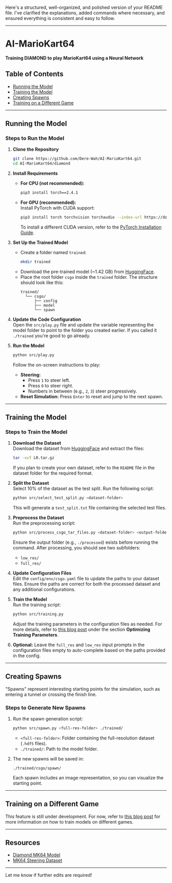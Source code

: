 Here's a structured, well-organized, and polished version of your README file. I've clarified the explanations, added commands where necessary, and ensured everything is consistent and easy to follow.

---

# AI-MarioKart64

**Training DIAMOND to play MarioKart64 using a Neural Network**

## Table of Contents
- [Running the Model](#running-the-model)
- [Training the Model](#training-the-model)
- [Creating Spawns](#creating-spawns)
- [Training on a Different Game](#training-on-a-different-game)

---

## Running the Model

### Steps to Run the Model

1. **Clone the Repository**  
   ```bash
   git clone https://github.com/Dere-Wah/AI-MarioKart64.git
   cd AI-MarioKart64/diamond
   ```

2. **Install Requirements**  
   - **For CPU (not recommended):**  
     ```bash
     pip3 install torch==2.4.1
     ```
   - **For GPU (recommended):**  
     Install PyTorch with CUDA support:  
     ```bash
     pip3 install torch torchvision torchaudio --index-url https://download.pytorch.org/whl/cu118
     ```  
     To install a different CUDA version, refer to the [PyTorch Installation Guide](https://pytorch.org/).

3. **Set Up the Trained Model**  
   - Create a folder named `trained`:  
     ```bash
     mkdir trained
     ```
   - Download the pre-trained model (~1.42 GB) from [HuggingFace](https://huggingface.co/DereWah/diamond-mariokart64).
   - Place the root folder `csgo` inside the `trained` folder. The structure should look like this:
     ```
     trained/
       └── csgo/
           ├── config
           ├── model
           └── spawn
     ```

4. **Update the Code Configuration**  
   Open the `src/play.py` file and update the variable representing the model folder to point to the folder you created earlier. If you called it `./trained` you're good to go already.

5. **Run the Model**  
   ```bash
   python src/play.py
   ```  
   Follow the on-screen instructions to play:
   - **Steering:**  
     - Press `1` to steer left.  
     - Press `0` to steer right.  
     - Numbers in between (e.g., `2`, `3`) steer progressively.
   - **Reset Simulation:** Press `Enter` to reset and jump to the next spawn.

---

## Training the Model

### Steps to Train the Model

1. **Download the Dataset**  
   Download the dataset from [HuggingFace](https://huggingface.co/datasets/DereWah/mk64-steering) and extract the files:
   ```bash
   tar -xvf LR.tar.gz
   ```

   If you plan to create your own dataset, refer to the `README` file in the dataset folder for the required format.

2. **Split the Dataset**  
   Select 10% of the dataset as the test split. Run the following script:
   ```bash
   python src/select_test_split.py <dataset-folder>
   ```
   This will generate a `test_split.txt` file containing the selected test files.

3. **Preprocess the Dataset**  
   Run the preprocessing script:
   ```bash
   python src/process_csgo_tar_files.py <dataset-folder> <output-folder>
   ```
   Ensure the output folder (e.g., `./processed`) exists before running the command. After processing, you should see two subfolders:  
   - `low_res/`  
   - `full_res/`

4. **Update Configuration Files**  
   Edit the `config/env/csgo.yaml` file to update the paths to your dataset files. Ensure the paths are correct for both the processed dataset and any additional configurations.

5. **Train the Model**  
   Run the training script:
   ```bash
   python src/training.py
   ```
   Adjust the training parameters in the configuration files as needed. For more details, refer to [this blog post](https://derewah.dev/projects/ai-mariokart) under the section **Optimizing Training Parameters**.

6. **Optional:** Leave the `full_res` and `low_res` input prompts in the configuration files empty to auto-complete based on the paths provided in the config.

---

## Creating Spawns

"Spawns" represent interesting starting points for the simulation, such as entering a tunnel or crossing the finish line.

### Steps to Generate New Spawns

1. Run the spawn generation script:
   ```bash
   python src/spawn.py <full-res-folder> ./trained/
   ```
   - `<full-res-folder>`: Folder containing the full-resolution dataset (`.hdf5` files).  
   - `./trained/`: Path to the model folder.

2. The new spawns will be saved in:
   ```
   ./trained/csgo/spawn/
   ```
   Each spawn includes an image representation, so you can visualize the starting point.

---

## Training on a Different Game

This feature is still under development. For now, refer to [this blog post](https://derewah.dev/projects/ai-mariokart) for more information on how to train models on different games.

---

## Resources

- [Diamond MK64 Model](https://huggingface.co/DereWah/diamond-mariokart64)  
- [MK64 Steering Dataset](https://huggingface.co/datasets/DereWah/mk64-steering)

---

Let me know if further edits are required!
